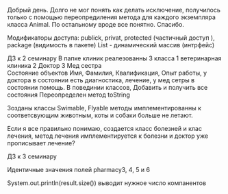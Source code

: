 Добрый день.
Долго не мог понять как делать исключение, получилось только с помощью переопредиления метода для каждого экземпляра класса Animal.
По остальному вроде все понятно.
Спасибо.

Модификаторы доступа:
publick, privat, protected (частичный доступ ), package (видимость в пакете)
List - динамический массив (интрфейс)


ДЗ к 2 семинару
В папке клиник реалезованны 3 класса 
1 ветеринарная клиника
2 Доктор
3 Мед сестра   
Состояние объектов Имя, Фамилия, Квалификация, Опыт работы, у доктора в состоянии есть диагностика, лечение, у мед сетры в состоянии помощь.
В повединии классов, Добавить и получить все состояния
Переопределен метод toString

Зозданы классы Swimable, Flyable методы имплементированны к соответсвующим животным, коты и собаки больше не летают.

Если я все правильно понимаю, создается класс болезней и клас лечения, метод лечения имплементируется к болезни и доктор уже прописывает лечение? 

ДЗ к 3 семинару

<!-- Создайте несколько экземпляров Pharmacy, причем, чтобы среди них было хотя бы два экземпляра
с полностью идентичными значениями полей.

Сделать так, чтобы после выполнения кода ниже, в сете result были только уникальные объекты.
Set<Pharmacy> result = new HashSet<>(множество из нескольких лекарств);
System.out.println(result.size()); // тут вывод должен быть равен количеству УНИКАЛЬНЫХ экземпляров Pharmacy!

Добавить интерфейс Copmparable<Pharmacy> к классу Pharmacy. Переопределить метод compareTo()
подсказка: можно добавить, а можно не добавлять в класс поля; -->


Идентичные значения полей pharmacy3, 4, 5 и 6

System.out.println(result.size())  выводит нужное число компанентов


<!-- Реализовать свой LinkedList с методами вставки в начало, конец списка, получения размера списка и получения
элемента по индексу. (можете выбрать список однонаправленный или двунаправленный, по желанию) -->






